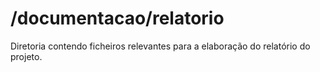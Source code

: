 # /documentacao/relatorio
Diretoria contendo ficheiros relevantes para a elaboração do relatório do projeto.